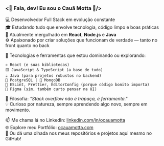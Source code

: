 ### <👋 Fala, dev! Eu sou o Cauã Motta 🚀/>

💻 Desenvolvedor Full Stack em evolução constante  
🎓 Estudando tudo que envolve tecnologia, código limpo e boas práticas  
🔧 Atualmente mergulhado em **React**, **Node.js** e **Java**  
⚙️ Apaixonado por criar soluções que funcionam de verdade — tanto no front quanto no back

🎯 Tecnologias e ferramentas que estou dominando ou explorando:

    ⚛️ React (e suas bibliotecas)
    🟨 JavaScript & TypeScript (a base de tudo)
    ☕ Java (para projetos robustos no backend)
    🐘 PostgreSQL | 🍃 MongoDB
    🔧 ESLint, Prettier, EditorConfig (porque código bonito importa)
    🎨 Figma (sim, também curto pensar na UI)

💬 Filosofia: _"Stack overflow não é trapaça, é ferramenta."_  
💡 Curioso por natureza, sempre aprendendo algo novo, sempre em movimento.

📫 Me chama lá no LinkedIn: [linkedin.com/in/ocauamotta](https://linkedin.com/in/ocauamotta)  
🌐 Explore meu Portfólio: [ocauamotta.com](https://cauamotta-portfolio.vercel.app/)  
📁 Ou dá uma olhada nos meus repositórios e projetos aqui mesmo no GitHub!
